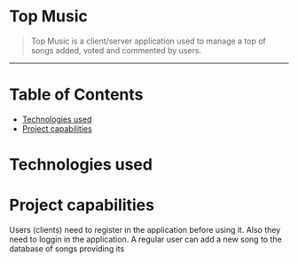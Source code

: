 # Top Music
>Top Music is a client/server application used to manage a top of songs added, voted and commented by users. 
<hr>

# Table of Contents
* [Technologies used](#tech-used)
* [Project capabilities](#project)


# <a name="tech-used"></a> Technologies used
# <a name="project"></a> Project capabilities



Users (clients) need to register in the application before using it. Also they need to loggin in the application.
  A regular user can add a new song to the database of songs providing its 




